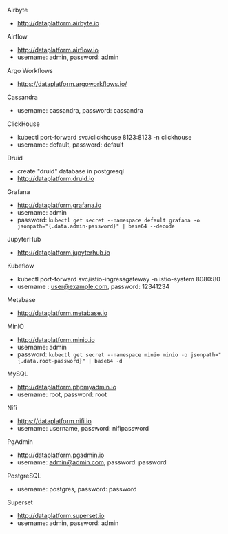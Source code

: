 Airbyte
- http://dataplatform.airbyte.io

Airflow
- http://dataplatform.airflow.io
- username: admin, password: admin  

Argo Workflows
- https://dataplatform.argoworkflows.io/

Cassandra
- username: cassandra, password: cassandra

ClickHouse
- kubectl port-forward svc/clickhouse 8123:8123 -n clickhouse
- username: default, password: default

Druid
- create "druid" database in postgresql
- http://dataplatform.druid.io

Grafana
- http://dataplatform.grafana.io
- username: admin
- password: `kubectl get secret --namespace default grafana -o jsonpath="{.data.admin-password}" | base64 --decode`

JupyterHub
- http://dataplatform.jupyterhub.io

Kubeflow  
- kubectl port-forward svc/istio-ingressgateway -n istio-system 8080:80
- username : user@example.com, password: 12341234

Metabase
- http://dataplatform.metabase.io

MinIO
- http://dataplatform.minio.io
- username: admin
- password: `kubectl get secret --namespace minio minio -o jsonpath="{.data.root-password}" | base64 -d`

MySQL
- http://dataplatform.phpmyadmin.io
- username: root, password: root

Nifi
- https://dataplatform.nifi.io
- username: username, password: nifipassword

PgAdmin
- http://dataplatform.pgadmin.io
- username: admin@admin.com, password: password

PostgreSQL
- username: postgres, password: password

Superset
- http://dataplatform.superset.io
- username: admin, password: admin